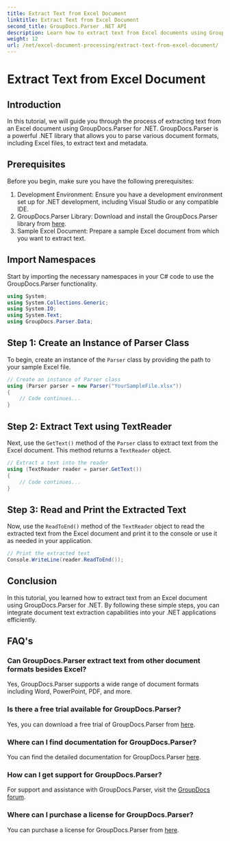 ```yaml
---
title: Extract Text from Excel Document
linktitle: Extract Text from Excel Document
second_title: GroupDocs.Parser .NET API
description: Learn how to extract text from Excel documents using GroupDocs.Parser for .NET in simple steps.
weight: 12
url: /net/excel-document-processing/extract-text-from-excel-document/
---
```


# Extract Text from Excel Document

## Introduction
In this tutorial, we will guide you through the process of extracting text from an Excel document using GroupDocs.Parser for .NET. GroupDocs.Parser is a powerful .NET library that allows you to parse various document formats, including Excel files, to extract text and metadata.
## Prerequisites
Before you begin, make sure you have the following prerequisites:
1. Development Environment: Ensure you have a development environment set up for .NET development, including Visual Studio or any compatible IDE.
2. GroupDocs.Parser Library: Download and install the GroupDocs.Parser library from [here](https://releases.groupdocs.com/parser/net/).
3. Sample Excel Document: Prepare a sample Excel document from which you want to extract text.

## Import Namespaces
Start by importing the necessary namespaces in your C# code to use the GroupDocs.Parser functionality.
```csharp
using System;
using System.Collections.Generic;
using System.IO;
using System.Text;
using GroupDocs.Parser.Data;
```
## Step 1: Create an Instance of Parser Class
To begin, create an instance of the `Parser` class by providing the path to your sample Excel file.
```csharp
// Create an instance of Parser class
using (Parser parser = new Parser("YourSampleFile.xlsx"))
{
    // Code continues...
}
```
## Step 2: Extract Text using TextReader
Next, use the `GetText()` method of the `Parser` class to extract text from the Excel document. This method returns a `TextReader` object.
```csharp
// Extract a text into the reader
using (TextReader reader = parser.GetText())
{
    // Code continues...
}
```
## Step 3: Read and Print the Extracted Text
Now, use the `ReadToEnd()` method of the `TextReader` object to read the extracted text from the Excel document and print it to the console or use it as needed in your application.
```csharp
// Print the extracted text
Console.WriteLine(reader.ReadToEnd());
```

## Conclusion
In this tutorial, you learned how to extract text from an Excel document using GroupDocs.Parser for .NET. By following these simple steps, you can integrate document text extraction capabilities into your .NET applications efficiently.

## FAQ's
### Can GroupDocs.Parser extract text from other document formats besides Excel?
Yes, GroupDocs.Parser supports a wide range of document formats including Word, PowerPoint, PDF, and more.
### Is there a free trial available for GroupDocs.Parser?
Yes, you can download a free trial of GroupDocs.Parser from [here](https://releases.groupdocs.com/).
### Where can I find documentation for GroupDocs.Parser?
You can find the detailed documentation for GroupDocs.Parser [here](https://tutorials.groupdocs.com/parser/net/).
### How can I get support for GroupDocs.Parser?
For support and assistance with GroupDocs.Parser, visit the [GroupDocs forum](https://forum.groupdocs.com/c/parser/17).
### Where can I purchase a license for GroupDocs.Parser?
You can purchase a license for GroupDocs.Parser from [here](https://purchase.groupdocs.com/buy).
